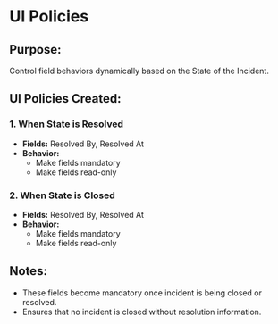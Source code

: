 # UI Policies

## Purpose:
Control field behaviors dynamically based on the State of the Incident.

## UI Policies Created:

### 1. When State is Resolved
- **Fields:** Resolved By, Resolved At
- **Behavior:** 
  - Make fields mandatory
  - Make fields read-only

### 2. When State is Closed
- **Fields:** Resolved By, Resolved At
- **Behavior:**
  - Make fields mandatory
  - Make fields read-only

## Notes:
- These fields become mandatory once incident is being closed or resolved.
- Ensures that no incident is closed without resolution information.
